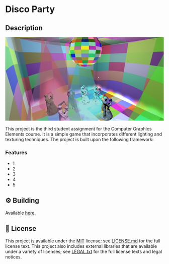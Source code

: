 # Disco Party

## Description
![](./assets/screenshots/all_lights.png)

This project is the third student assignment  for the Computer Graphics Elements course. It is a simple game that incorporates different
lighting and texturing techniques. The project is built upon the following framework:

  ### Features
  - 1
  - 2
  - 3
  - 4
  - 5

## :gear: Building
Available [here](https://github.com/UPB-Graphics/gfx-framework).

## :page_facing_up: License

This project is available under the [MIT][ref-mit] license; see [LICENSE.md](LICENSE.md) for the full license text.
This project also includes external libraries that are available under a variety of licenses; see [LEGAL.txt](LEGAL.txt)
for the full license texts and legal notices.


[ref-cmake]:            https://github.com/Kitware/CMake/
[ref-cmake-dl]:         https://github.com/Kitware/CMake/releases/
[ref-cmake-build]:      https://github.com/Kitware/CMake#building-cmake-from-scratch
[ref-mit]:              https://opensource.org/licenses/MIT
